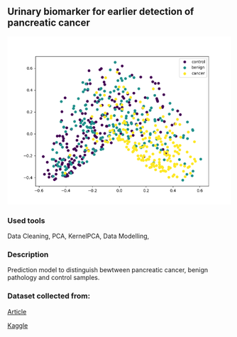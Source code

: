 ## Urinary biomarker for earlier detection of pancreatic cancer

![KernelPCA Plot](03_images/Kernel_PCA.PNG)

### Used tools
Data Cleaning, PCA, KernelPCA, Data Modelling, 

### Description
Prediction model to distinguish bewtween pancreatic cancer, benign pathology and control samples.

### Dataset collected from:

[Article](https://journals.plos.org/plosmedicine/article?id=10.1371/journal.pmed.1003489)

[Kaggle](https://www.kaggle.com/datasets/johnjdavisiv/urinary-biomarkers-for-pancreatic-cancer)